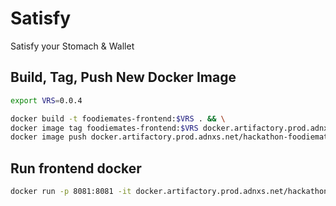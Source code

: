 # Satisfy

Satisfy your Stomach &amp; Wallet

## Build, Tag, Push New Docker Image

```sh
export VRS=0.0.4

docker build -t foodiemates-frontend:$VRS . && \
docker image tag foodiemates-frontend:$VRS docker.artifactory.prod.adnxs.net/hackathon-foodiemates-frontend:$VRS && \
docker image push docker.artifactory.prod.adnxs.net/hackathon-foodiemates-frontend:$VRS
```

## Run frontend docker

```sh
docker run -p 8081:8081 -it docker.artifactory.prod.adnxs.net/hackathon-foodiemates-frontend:0.0.4
```
